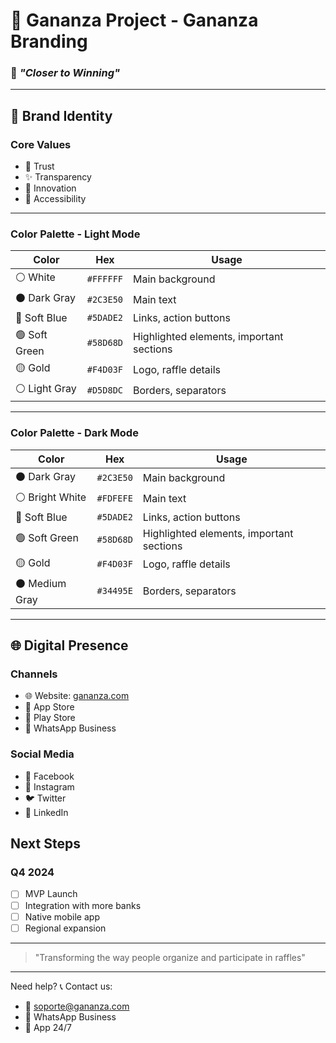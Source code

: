 
# 📱 Gananza Project - Gananza Branding

### 🎯 *"Closer to Winning"*

---

## 🎨 Brand Identity

### Core Values

- 🤝 Trust
- ✨ Transparency
- 🚀 Innovation
- 🎯 Accessibility

---

### Color Palette - Light Mode

| Color               | Hex       | Usage                               |
|---------------------|-----------|-------------------------------------|
| ⚪️ White            | `#FFFFFF` | Main background                    |
| ⚫️ Dark Gray        | `#2C3E50` | Main text                          |
| 🔵 Soft Blue        | `#5DADE2` | Links, action buttons              |
| 🟢 Soft Green       | `#58D68D` | Highlighted elements, important sections |
| 🟡 Gold             | `#F4D03F` | Logo, raffle details               |
| ⚪️ Light Gray      | `#D5D8DC` | Borders, separators                |

---

### Color Palette - Dark Mode

| Color               | Hex       | Usage                               |
|---------------------|-----------|-------------------------------------|
| ⚫️ Dark Gray        | `#2C3E50` | Main background                    |
| ⚪️ Bright White     | `#FDFEFE` | Main text                          |
| 🔵 Soft Blue        | `#5DADE2` | Links, action buttons              |
| 🟢 Soft Green       | `#58D68D` | Highlighted elements, important sections |
| 🟡 Gold             | `#F4D03F` | Logo, raffle details               |
| ⚫️ Medium Gray     | `#34495E` | Borders, separators                |

---

## 🌐 Digital Presence

### Channels

- 🌐 Website: [gananza.com](https://gananza.crudzaso.com/)
- 📱 App Store
- 📱 Play Store
- 💬 WhatsApp Business

### Social Media

- 📘 Facebook
- 📸 Instagram
- 🐦 Twitter
- 💼 LinkedIn

## Next Steps

### Q4 2024

- [ ] MVP Launch
- [ ] Integration with more banks
- [ ] Native mobile app
- [ ] Regional expansion

---

> "Transforming the way people organize and participate in raffles"

---

Need help? 📞 Contact us:

- 📧 [soporte@gananza.com](mailto:contactogananza@gmail.com)
- 💬 WhatsApp Business
- 📱 App 24/7

